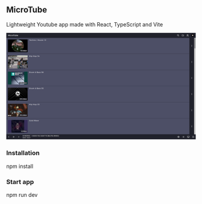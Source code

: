 ## MicroTube

Lightweight Youtube app made with React, TypeScript and Vite

![Screenshot](./screenshot.png)

### Installation

npm install

### Start app

npm run dev
